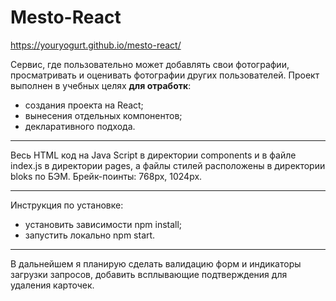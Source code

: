 # Mesto-React

https://youryogurt.github.io/mesto-react/

Сервис, где пользовательно может добавлять свои фотографии, просматривать и оценивать фотографии других пользователей. Проект выполнен в учебных целях **для отработк**:

* создания проекта на React;
* вынесения отдельных компонентов;
* декларативного подхода.

____

Весь HTML код на Java Script в директории components и в файле index.js в директории pages, а файлы стилей расположены в директории bloks по БЭМ. Брейк-поинты: 768px, 1024px.

____


Инструкция по установке:
* установить зависимости npm install;
* запустить локально npm start.

____

В дальнейшем я планирую сделать валидацию форм и индикаторы загрузки запросов, добавить всплывающие подтверждения для удаления карточек.